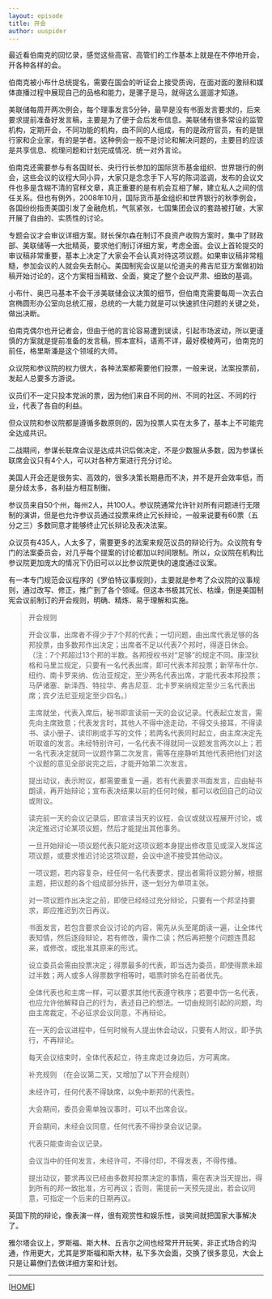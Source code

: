 ```yaml
---
layout: episode
title: 开会
author: uuspider
---
```

最近看伯南克的回忆录，感觉这些高官、高管们的工作基本上就是在不停地开会，开各种各样的会。

伯南克被小布什总统提名，需要在国会的听证会上接受质询，在面对面的激辩和媒体直播过程中展现自己的品格和能力，是骡子是马，就得这么遛遛才知道。

美联储每周开两次例会，每个理事发言5分钟，最早是没有书面发言要求的，后来要求提前准备好发言稿，主要是为了便于会后发布信息。美联储有很多常设的监管机构，定期开会，不同功能的机构，由不同的人组成，有的是政府官员，有的是银行家和企业家，有的是学者。这种例会一般不是讨论和解决问题的，主要目的应该是共享信息、梳理问题和计划完成情况、统一对外言论。

伯南克还需要参与有各国财长、央行行长参加的国际货币基金组织、世界银行的例会，这些会议的议程大同小异，大家只是念念手下人写的陈词滥调，发布的会议文件也多是含糊不清的官样文章，真正重要的是有机会互相了解，建立私人之间的信任关系。但也有例外，2008年10月，国际货币基金组织和世界银行的秋季例会，各国纷纷指责美国引发了金融危机，气氛紧张，七国集团会议的套路被打破，大家开展了自由的、实质性的讨论。

专题会议才会审议详细方案。财长保尔森在制订不良资产收购方案时，集中了财政部、美联储等一大批精英，要求他们制订详细方案，考虑全面。会议上首轮提交的审议稿非常重要，基本上决定了大家会不会认真对待这项议题。如果审议稿非常粗糙，参加会议的人就会失去耐心。美国制宪会议是以伦道夫的弗吉尼亚方案做初始稿开始讨论的，这个方案相当精致、全面，奠定了整个会议严肃、细致的基调。

小布什、奥巴马基本不会干涉美联储会议决策的细节，但伯南克需要每周一次去白宫椭圆形办公室向总统汇报，总统的一大能力就是可以快速抓住问题的关键之处，做出决断。

伯南克偶尔也开记者会，但由于他的言论容易遭到误读，引起市场波动，所以更谨慎的方案就是提前准备的发言稿，照本宣科，语焉不详，最好模棱两可，伯南克的前任，格里斯潘是这个领域的大师。

众议院和参议院的权力很大，各种法案都需要他们投票，一般来说，法案投票前，发起人总要多方游说。

议员们不一定只投本党派的票，因为他们来自不同的州、不同的社区、不同的行业，代表了各自的利益。

但众议院和参议院都是遵循多数原则的，因为投票人实在太多了，基本上不可能完全达成共识。

二战期间，参谋长联席会议是达成共识后做决定，不是少数服从多数，因为参谋长联席会议只有4个人，可以对各种方案进行充分讨论。

美国人开会还是很务实、高效的，很多决策长期悬而不决，并不是开会效率低，而是分歧太多，各利益方相互制衡。

参议员来自50个州，每州2人，共100人。参议院通常允许针对所有问题进行无限制的演讲，但是也允许参议员通过投票来终止冗长辩论，一般来说要有60票（五分之三）多数同意才能够终止冗长辩论及表决法案。

众议员有435人，人太多了，需要更多的法案来规范议员的辩论行为。众议院有专门的法案委员会，对几乎每个提案的讨论都加以时间限制。所以，众议院在机构比参议院更加庞大的情况下仍旧可以以比参议院更快的速度通过议案。

有一本专门规范会议程序的《罗伯特议事规则》，主要就是参考了众议院的议事规则，通过改写、修正，推广到了各个领域。但这本书极其冗长、枯燥，倒是美国制宪会议前制订的开会规则，明确、精炼、易于理解和实施。

> 开会规则
>
> 开会议事，出席者不得少于7个邦的代表；一切问题，由出席代表足够的各邦投票，由多数邦作出决定；出席者不足以代表7个邦时，得逐日休会。
> （注：7个邦超过13个邦的半数。各邦授权书对“足够”的规定不同。康涅狄格和马里兰规定，只要有一名代表出席，即可代表本邦投票；新罕布什尔、纽约、南卡罗来纳、佐治亚规定，至少两名代表出席，才能代表本邦投票；马萨诸塞、新泽西、特拉华、弗吉尼亚、北卡罗来纳规定至少三名代表出席；宾夕法尼亚规定至少四名。）
>
> 主席就坐，代表入席后，秘书即宣读前一天的会议记录。代表起立发言，需先向主席致意；代表发言时，其他人不得中途走动，不得交头接耳，不得读书、读小册子、读印刷或手写的文件；若两名代表同时起立，由主席决定先听取谁的发言。未经特别许可，一名代表不得就同一议题发言两次以上；若一名代表决定就同一议题作第二次发言，需等在座静听其他代表把他们对这个议题的意见全部说完之后，才能开始第二次发言。
>
> 提出动议，表示附议，都需要重复一遍，若有代表要求书面发言，应由秘书朗读，再开始辩论；宣布表决结果以前的任何时候，都可以收回自己的动议或附议。
>
> 读完前一天的会议记录后，即宣读当天的议程，会议或就议程展开讨论，或决定推迟讨论某项议题，然后才能提出其他事务。
>
> 一旦开始辩论一项议题代表只能对这项议题本身提出修改意见或深入发挥这项议题，或要求推迟讨论这项议题，会议中途不接受其他动议。
>
> 一项议题，若内容复杂，经任何一名代表要求，提出者需将议题分解，根据主题，把议题的各个组成部分拆开，逐一划分为单项主张。
>
> 对一项议题作出决定之前，即使已经经过充分辩论，只要有一个邦坚持要求，即应推迟到次日再议。
>
> 书面发言，若包含要求会议讨论的内容，需先从头至尾朗读一遍，让全体代表知情，然后逐段辩论，若有修改，需作二读；然后再把整个问题连贯起来，或修改，或批准其原来的形式。
>
> 设立委员会需由投票决定；得票最多的代表，即当选为委员，即使得票未超过半数；两人或多人得票数字相等时，唱票时排名在前者优先。
>
> 全体代表也和主席一样，可以要求其他代表遵守秩序；若要中饬一名代表，也应允许他解释自己的行为，表述自己的想法。一切由规则引起的问题，均由主席裁定，不必征求会议同意，不再辩论。
>
> 在一天的会议进程中，任何时候有人提出休会动议，只要有人附议，即予执行，不再辩论。
>
> 每天会议结束时，全体代表起立，待主席走过身边后，方可离席。
>
> 补充规则
> （在会议第二天，又增加了以下开会规则）
>
> 未经许可，任何代表不得缺席，以免中断邦的代表性。
>
> 大会期间，委员会需单独议事时，可以不出席会议。
>
> 开会期间，未经会议同意，任何代表不得抄录会议记录。
>
> 代表只能查询会议记录。
>
> 会议当中的任何发言，未经许可，不得付印，不得发表，不得传播。
>
> 提出动议，要求再议已经由多数邦投票决定的事情，需在表决当天提出，得到所有的邦一致批准，方可再议；否则，需提前一天预先提出，若会议同意，可指定一个后来的日期再议。

英国下院的辩论，像表演一样，很有观赏性和娱乐性，谈笑间就把国家大事解决了。

雅尔塔会议上，罗斯福、斯大林、丘吉尔之间也经常开开玩笑，非正式场合的沟通，作用更大，尤其是罗斯福和斯大林，私下多次会面，交换了很多意见，大会上只是让幕僚们去做详细方案和计划。

***

[[HOME][episode]]

[episode]:http://about.uuspider.com/2019/06/02/episodeindex.html
